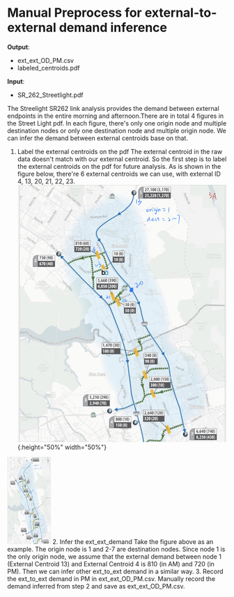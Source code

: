 # Manual Preprocess for external-to-external demand inference 
**Output**:
- ext_ext_OD_PM.csv
- labeled_centroids.pdf

**Input**:
- SR_262_Streetlight.pdf

The Streelight SR262 link analysis provides the demand between external endpoints in the entire morning and afternoon.There are in total 4 figures in the Street Light pdf. In each figure, there's only one origin node and multiple destination nodes or only one destination node and multiple origin node. We can infer the demand between external centroids base on that.

1. Label the external centroids on the pdf
The external centroid in the raw data doesn't match with our external centroid. So the first step is to label the external centroids on the pdf for future analysis. As is shown in the figure below, there're 6 external centroids we can use, with external ID 4, 13, 20, 21, 22, 23. 
![Labeled_centroids](https://github.com/Fremont-project/data-processing/blob/master/pipeline/demand/external-to-external%20demand%20inference/labeled_centriods.jpg){:height="50%" width="50%"}
<img src="https://github.com/Fremont-project/data-processing/blob/master/pipeline/demand/external-to-external%20demand%20inference/labeled_centriods.jpg" width="100" height="200">
2. Infer the ext_ext_demand
Take the figure above as an example. The origin node is 1 and 2-7 are destination nodes. Since node 1 is the only origin node, we assume that the external demand between node 1 (External Centroid 13) and External Centroid 4 is 810 (in AM) and 720 (in PM). Then we can infer other ext_to_ext demand in a similar way.
3. Record the ext_to_ext demand in PM in ext_ext_OD_PM.csv.
Manually record the demand inferred from step 2 and save as ext_ext_OD_PM.csv.


